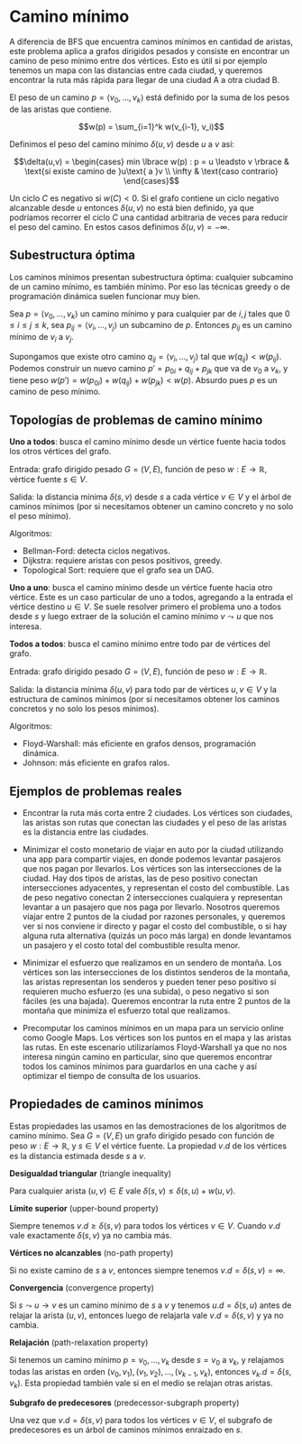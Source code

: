 # Camino mínimo

A diferencia de BFS que encuentra caminos mínimos en cantidad de aristas, este problema aplica a grafos dirigidos pesados y consiste en encontrar un camino de peso mínimo entre dos vértices. Esto es útil si por ejemplo tenemos un mapa con las distancias entre cada ciudad, y queremos encontrar la ruta más rápida para llegar de una ciudad A a otra ciudad B.

El peso de un camino $p = \langle v_0, \dots, v_k \rangle$ está definido por la suma de los pesos de las aristas que contiene.

$$w(p) = \sum_{i=1}^k w(v_{i-1}, v_i)$$

Definimos el peso del camino mínimo $\delta(u,v)$ desde $u$ a $v$ así:

$$\delta(u,v) = \begin{cases}
min \lbrace w(p) : p = u \leadsto v \rbrace & \text{si existe camino de }u\text{ a }v \\
\infty & \text{caso contrario}
\end{cases}$$

Un ciclo $C$ es negativo si $w(C) < 0$. Si el grafo contiene un ciclo negativo alcanzable desde $u$ entonces $\delta(u,v)$ no está bien definido, ya que podríamos recorrer el ciclo $C$ una cantidad arbitraria de veces para reducir el peso del camino. En estos casos definimos $\delta(u,v) = -\infty$.

## Subestructura óptima

Los caminos mínimos presentan subestructura óptima: cualquier subcamino de un camino mínimo, es también mínimo. Por eso las técnicas greedy o de programación dinámica suelen funcionar muy bien.

Sea $p = \langle v_0, \dots, v_k \rangle$ un camino mínimo y para cualquier par de $i,j$ tales que $0 \leq i \leq j \leq k$, sea $p_{ij} = \langle v_i, \dots, v_j \rangle$ un subcamino de $p$. Entonces $p_{ij}$ es un camino mínimo de $v_i$ a $v_j$.

Supongamos que existe otro camino $q_{ij} = \langle v_i, \dots, v_j \rangle$ tal que $w(q_{ij}) < w(p_{ij})$. Podemos construir un nuevo camino $p' = p_{0i} + q_{ij} + p_{jk}$ que va de $v_0$ a $v_k$, y tiene peso $w(p') = w(p_{0i}) + w(q_{ij}) + w(p_{jk}) < w(p)$. Absurdo pues $p$ es un camino de peso mínimo.

## Topologías de problemas de camino mínimo

**Uno a todos**: busca el camino mínimo desde un vértice fuente hacia todos los otros vértices del grafo.

Entrada: grafo dirigido pesado $G=(V,E)$, función de peso $w:E \rightarrow \mathbb{R}$, vértice fuente $s \in V$.

Salida: la distancia mínima $\delta(s, v)$ desde $s$ a cada vértice $v \in V$ y el árbol de caminos mínimos (por si necesitamos obtener un camino concreto y no solo el peso mínimo).

Algoritmos:
- Bellman-Ford: detecta ciclos negativos.
- Dijkstra: requiere aristas con pesos positivos, greedy.
- Topological Sort: requiere que el grafo sea un DAG.

**Uno a uno**: busca el camino mínimo desde un vértice fuente hacia otro vértice. Este es un caso particular de uno a todos, agregando a la entrada el vértice destino $u \in V$. Se suele resolver primero el problema uno a todos desde $s$ y luego extraer de la solución el camino mínimo $v \leadsto u$ que nos interesa.

**Todos a todos**: busca el camino mínimo entre todo par de vértices del grafo.

Entrada: grafo dirigido pesado $G=(V,E)$, función de peso $w:E \rightarrow \mathbb{R}$.

Salida: la distancia mínima $\delta(u, v)$ para todo par de vértices $u,v \in V$ y la estructura de caminos mínimos (por si necesitamos obtener los caminos concretos y no solo los pesos mínimos).

Algoritmos:
- Floyd-Warshall: más eficiente en grafos densos, programación dinámica.
- Johnson: más eficiente en grafos ralos.

## Ejemplos de problemas reales

- Encontrar la ruta más corta entre 2 ciudades. Los vértices son ciudades, las aristas son rutas que conectan las ciudades y el peso de las aristas es la distancia entre las ciudades.

- Minimizar el costo monetario de viajar en auto por la ciudad utilizando una app para compartir viajes, en donde podemos levantar pasajeros que nos pagan por llevarlos. Los vértices son las intersecciones de la ciudad. Hay dos tipos de aristas, las de peso positivo conectan intersecciones adyacentes, y representan el costo del combustible. Las de peso negativo conectan 2 intersecciones cualquiera y representan levantar a un pasajero que nos paga por llevarlo. Nosotros queremos viajar entre 2 puntos de la ciudad por razones personales, y queremos ver si nos conviene ir directo y pagar el costo del combustible, o si hay alguna ruta alternativa (quizás un poco más larga) en donde levantamos un pasajero y el costo total del combustible resulta menor.

- Minimizar el esfuerzo que realizamos en un sendero de montaña. Los vértices son las intersecciones de los distintos senderos de la montaña, las aristas representan los senderos y pueden tener peso positivo si requieren mucho esfuerzo (es una subida), o peso negativo si son fáciles (es una bajada). Queremos encontrar la ruta entre 2 puntos de la montaña que minimiza el esfuerzo total que realizamos.

- Precomputar los caminos mínimos en un mapa para un servicio online como Google Maps. Los vértices son los puntos en el mapa y las aristas las rutas. En este escenario utilizaríamos Floyd-Warshall ya que no nos interesa ningún camino en particular, sino que queremos encontrar todos los caminos mínimos para guardarlos en una cache y así optimizar el tiempo de consulta de los usuarios.

## Propiedades de caminos mínimos

Estas propiedades las usamos en las demostraciones de los algoritmos de camino mínimo. Sea $G=(V,E)$ un grafo dirigido pesado con función de peso $w:E \rightarrow \mathbb{R}$, y $s \in V$ el vértice fuente. La propiedad $v.d$ de los vértices es la distancia estimada desde $s$ a $v$.

**Desigualdad triangular** (triangle inequality)

Para cualquier arista $(u,v) \in E$ vale $\delta(s,v) \leq \delta(s,u) + w(u,v)$.

**Límite superior** (upper-bound property)

Siempre tenemos $v.d \geq \delta(s, v)$ para todos los vértices $v \in V$. Cuando $v.d$ vale exactamente $\delta(s, v)$ ya no cambia más.

**Vértices no alcanzables** (no-path property)

Si no existe camino de $s$ a $v$, entonces siempre tenemos $v.d = \delta(s, v) = \infty$.

**Convergencia** (convergence property)

Si $s \leadsto u \rightarrow v$ es un camino mínimo de $s$ a $v$ y tenemos $u.d = \delta(s,u)$ antes de relajar la arista $(u,v)$, entonces luego de relajarla vale $v.d = \delta(s,v)$ y ya no cambia.

**Relajación** (path-relaxation property)

Si tenemos un camino mínimo $p = v_0, \dots, v_k$ desde $s = v_0$ a $v_k$, y relajamos todas las aristas en orden $(v_0, v_1), (v_1, v_2), \dots, (v_{k-1}, v_k)$, entonces $v_k.d = \delta(s, v_k)$. Esta propiedad también vale si en el medio se relajan otras aristas.

**Subgrafo de predecesores** (predecessor-subgraph property)

Una vez que $v.d = \delta(s,v)$ para todos los vértices $v \in V$, el subgrafo de predecesores es un árbol de caminos mínimos enraizado en $s$.

